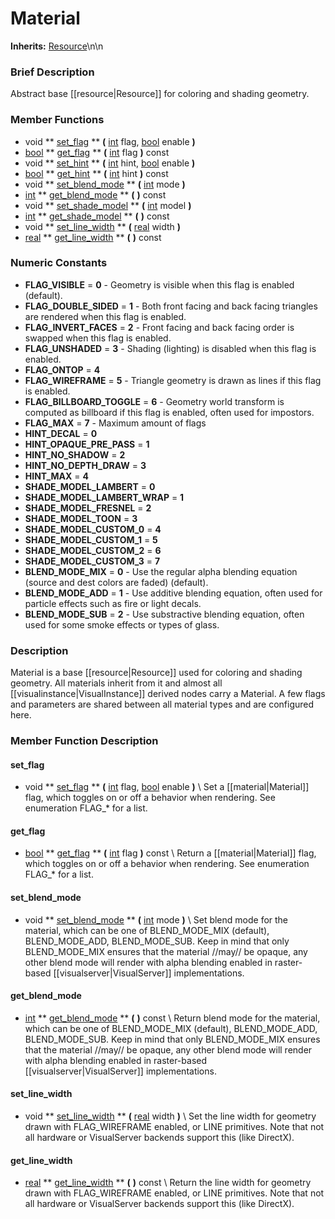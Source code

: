 #  Material  
**Inherits:** [Resource](class_resource)\\n\\n
###  Brief Description  
Abstract base [[resource|Resource]] for coloring and shading geometry.

###  Member Functions 
  * void  ** [set_flag](#set_flag) **  **(** [int](class_int) flag, [bool](class_bool) enable  **)**
  * [bool](class_bool)  ** [get_flag](#get_flag) **  **(** [int](class_int) flag  **)** const
  * void  ** [set_hint](#set_hint) **  **(** [int](class_int) hint, [bool](class_bool) enable  **)**
  * [bool](class_bool)  ** [get_hint](#get_hint) **  **(** [int](class_int) hint  **)** const
  * void  ** [set_blend_mode](#set_blend_mode) **  **(** [int](class_int) mode  **)**
  * [int](class_int)  ** [get_blend_mode](#get_blend_mode) **  **(** **)** const
  * void  ** [set_shade_model](#set_shade_model) **  **(** [int](class_int) model  **)**
  * [int](class_int)  ** [get_shade_model](#get_shade_model) **  **(** **)** const
  * void  ** [set_line_width](#set_line_width) **  **(** [real](class_real) width  **)**
  * [real](class_real)  ** [get_line_width](#get_line_width) **  **(** **)** const

###  Numeric Constants  
  * **FLAG_VISIBLE** = **0** - Geometry is visible when this flag is enabled (default).
  * **FLAG_DOUBLE_SIDED** = **1** - Both front facing and back facing triangles are rendered when this flag is enabled.
  * **FLAG_INVERT_FACES** = **2** - Front facing and back facing order is swapped when this flag is enabled.
  * **FLAG_UNSHADED** = **3** - Shading (lighting) is disabled when this flag is enabled.
  * **FLAG_ONTOP** = **4**
  * **FLAG_WIREFRAME** = **5** - Triangle geometry is drawn as lines if this flag is enabled.
  * **FLAG_BILLBOARD_TOGGLE** = **6** - Geometry world transform is computed as billboard if this flag is enabled, often used for impostors.
  * **FLAG_MAX** = **7** - Maximum amount of flags
  * **HINT_DECAL** = **0**
  * **HINT_OPAQUE_PRE_PASS** = **1**
  * **HINT_NO_SHADOW** = **2**
  * **HINT_NO_DEPTH_DRAW** = **3**
  * **HINT_MAX** = **4**
  * **SHADE_MODEL_LAMBERT** = **0**
  * **SHADE_MODEL_LAMBERT_WRAP** = **1**
  * **SHADE_MODEL_FRESNEL** = **2**
  * **SHADE_MODEL_TOON** = **3**
  * **SHADE_MODEL_CUSTOM_0** = **4**
  * **SHADE_MODEL_CUSTOM_1** = **5**
  * **SHADE_MODEL_CUSTOM_2** = **6**
  * **SHADE_MODEL_CUSTOM_3** = **7**
  * **BLEND_MODE_MIX** = **0** - Use the regular alpha blending equation (source and dest colors are faded) (default).
  * **BLEND_MODE_ADD** = **1** - Use additive blending equation, often used for particle effects such as fire or light decals.
  * **BLEND_MODE_SUB** = **2** - Use substractive blending equation, often used for some smoke effects or types of glass.

###  Description  
Material is a base [[resource|Resource]] used for coloring and shading geometry. All materials inherit from it and almost all [[visualinstance|VisualInstance]] derived nodes carry a Material. A few flags and parameters are shared between all material types and are configured here.

###  Member Function Description  
#### <a name="set_flag">set_flag</a>
  * void  ** [set_flag](#set_flag) **  **(** [int](class_int) flag, [bool](class_bool) enable  **)**
\\
Set a [[material|Material]] flag, which toggles on or off a behavior when rendering. See enumeration FLAG_* for a list.
#### <a name="get_flag">get_flag</a>
  * [bool](class_bool)  ** [get_flag](#get_flag) **  **(** [int](class_int) flag  **)** const
\\
Return a [[material|Material]] flag, which toggles on or off a behavior when rendering. See enumeration FLAG_* for a list.
#### <a name="set_blend_mode">set_blend_mode</a>
  * void  ** [set_blend_mode](#set_blend_mode) **  **(** [int](class_int) mode  **)**
\\
Set blend mode for the material, which can be one of BLEND_MODE_MIX (default), BLEND_MODE_ADD, BLEND_MODE_SUB. Keep in mind that only BLEND_MODE_MIX ensures that the material //may// be opaque, any other blend mode will render with alpha blending enabled in raster-based [[visualserver|VisualServer]] implementations.
#### <a name="get_blend_mode">get_blend_mode</a>
  * [int](class_int)  ** [get_blend_mode](#get_blend_mode) **  **(** **)** const
\\
Return blend mode for the material, which can be one of BLEND_MODE_MIX (default), BLEND_MODE_ADD, BLEND_MODE_SUB. Keep in mind that only BLEND_MODE_MIX ensures that the material //may// be opaque, any other blend mode will render with alpha blending enabled in raster-based [[visualserver|VisualServer]] implementations.
#### <a name="set_line_width">set_line_width</a>
  * void  ** [set_line_width](#set_line_width) **  **(** [real](class_real) width  **)**
\\
Set the line width for geometry drawn with FLAG_WIREFRAME enabled, or LINE primitives. Note that not all hardware or VisualServer backends support this (like DirectX).
#### <a name="get_line_width">get_line_width</a>
  * [real](class_real)  ** [get_line_width](#get_line_width) **  **(** **)** const
\\
Return the line width for geometry drawn with FLAG_WIREFRAME enabled, or LINE primitives. Note that not all hardware or VisualServer backends support this (like DirectX).

